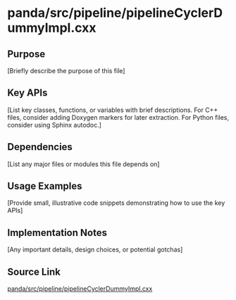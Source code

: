 # panda/src/pipeline/pipelineCyclerDummyImpl.cxx

## Purpose
[Briefly describe the purpose of this file]

## Key APIs
[List key classes, functions, or variables with brief descriptions.
For C++ files, consider adding Doxygen markers for later extraction.
For Python files, consider using Sphinx autodoc.]

## Dependencies
[List any major files or modules this file depends on]

## Usage Examples
[Provide small, illustrative code snippets demonstrating how to use the key APIs]

## Implementation Notes
[Any important details, design choices, or potential gotchas]

## Source Link
[panda/src/pipeline/pipelineCyclerDummyImpl.cxx](link_to_source_repository/panda/src/pipeline/pipelineCyclerDummyImpl.cxx)
